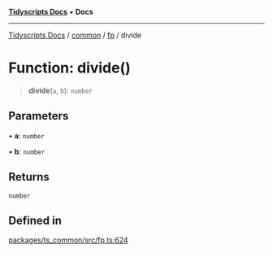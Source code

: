[**Tidyscripts Docs**](../../../../../README.md) • **Docs**

***

[Tidyscripts Docs](../../../../../globals.md) / [common](../../../README.md) / [fp](../README.md) / divide

# Function: divide()

> **divide**(`a`, `b`): `number`

## Parameters

• **a**: `number`

• **b**: `number`

## Returns

`number`

## Defined in

[packages/ts\_common/src/fp.ts:624](https://github.com/sheunaluko/tidyscripts/blob/master/packages/ts_common/src/fp.ts#L624)
